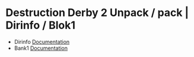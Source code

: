 # Destruction Derby 2 Unpack / pack | Dirinfo / Blok1

* Dirinfo [Documentation](https://github.com/zbirow/Destruction-Derby-2-Unpack/blob/main/Dirinfo.md)
* Bank1 [Documentation](https://github.com/zbirow/Destruction-Derby-2-Unpack/blob/main/Bank1.md)

